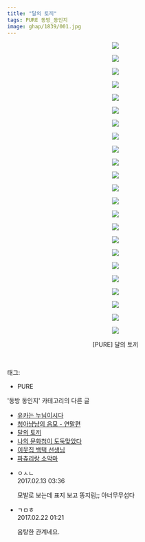```yaml
---
title: "달의 토끼"
tags: PURE 동방_동인지
image: ghap/1839/001.jpg
---
```

<div class="article">
<p style="text-align: center; clear: none; float: none;"><img src="{{ site.nasurl }}/ghap/1839/001.jpg"/></p>
<p style="text-align: center; clear: none; float: none;"><img src="{{ site.nasurl }}/ghap/1839/002.jpg"/></p>
<p style="text-align: center; clear: none; float: none;"><img src="{{ site.nasurl }}/ghap/1839/003.jpg"/></p>
<p style="text-align: center; clear: none; float: none;"><img src="{{ site.nasurl }}/ghap/1839/004.jpg"/></p>
<p style="text-align: center; clear: none; float: none;"><img src="{{ site.nasurl }}/ghap/1839/005.jpg"/></p>
<p style="text-align: center; clear: none; float: none;"><img src="{{ site.nasurl }}/ghap/1839/006.jpg"/></p>
<p style="text-align: center; clear: none; float: none;"><img src="{{ site.nasurl }}/ghap/1839/007.jpg"/></p>
<p style="text-align: center; clear: none; float: none;"><img src="{{ site.nasurl }}/ghap/1839/008.jpg"/></p>
<p style="text-align: center; clear: none; float: none;"><img src="{{ site.nasurl }}/ghap/1839/009.jpg"/></p>
<p style="text-align: center; clear: none; float: none;"><img src="{{ site.nasurl }}/ghap/1839/010.jpg"/></p>
<p style="text-align: center; clear: none; float: none;"><img src="{{ site.nasurl }}/ghap/1839/011.jpg"/></p>
<p style="text-align: center; clear: none; float: none;"><img src="{{ site.nasurl }}/ghap/1839/012.jpg"/></p>
<p style="text-align: center; clear: none; float: none;"><img src="{{ site.nasurl }}/ghap/1839/013.jpg"/></p>
<p style="text-align: center; clear: none; float: none;"><img src="{{ site.nasurl }}/ghap/1839/014.jpg"/></p>
<p style="text-align: center; clear: none; float: none;"><img src="{{ site.nasurl }}/ghap/1839/015.jpg"/></p>
<p style="text-align: center; clear: none; float: none;"><img src="{{ site.nasurl }}/ghap/1839/016.jpg"/></p>
<p style="text-align: center; clear: none; float: none;"><img src="{{ site.nasurl }}/ghap/1839/017.jpg"/></p>
<p style="text-align: center; clear: none; float: none;"><img src="{{ site.nasurl }}/ghap/1839/018.jpg"/></p>
<p style="text-align: center; clear: none; float: none;"><img src="{{ site.nasurl }}/ghap/1839/019.jpg"/></p>
<p style="text-align: center; clear: none; float: none;"><img src="{{ site.nasurl }}/ghap/1839/020.jpg"/></p>
<p style="text-align: center; clear: none; float: none;"><img src="{{ site.nasurl }}/ghap/1839/021.jpg"/></p>
<p style="text-align: center; clear: none; float: none;"><img src="{{ site.nasurl }}/ghap/1839/022.jpg"/></p>
<p style="text-align: center; clear: none; float: none;"><img src="{{ site.nasurl }}/ghap/1839/023.jpg"/></p>
<p style="text-align: center; clear: none; float: none;">[PURE] 달의 토끼</p>
<p><br/></p>
</div><div class="tagTrail">
<p>태그: </p>
<ul>
<li>PURE</li>
</ul>
</div><div class="another">
<p>'동방 동인지' 카테고리의 다른 글</p>
<ul>
<li><a href="/2016-08-26-ghap_1841">유카는 누님이시다</a></li>
<li><a href="/2016-08-26-ghap_1840">청아냥냥의 음모 - 연말편</a></li>
<li><a href="/2016-08-26-ghap_1839">달의 토끼</a></li>
<li><a href="/2016-08-26-ghap_1838">나의 문화첩이 도둑맞았다</a></li>
<li><a href="/2016-08-26-ghap_1837">이웃집 백택 선생님</a></li>
<li><a href="/2016-08-26-ghap_1835">파츄리랑 소악마</a></li>
</ul>
</div><div class="cb_module cb_fluid">
<div class="cb_wrt cb_profile">
<div class="comment">
<ul>
<li class="cb_thumb_off" id="comment14913818">
<div class="cb_comment_area">
<div class="cb_info_area">
<div class="cb_section">
<span class="cb_nick_name">ㅇㅅㄴ</span>
</div>
<div class="cb_section">
<span class="cb_date">2017.02.13 03:36 </span>
</div>
</div>
<div class="cb_dsc_comment">
<p class="cb_dsc">
											모발로 보는데  표지 보고 똥지림;; 아너무무섭다
										</p>
</div>
</div></li>
<li class="cb_thumb_off" id="comment14921784">
<div class="cb_comment_area">
<div class="cb_info_area">
<div class="cb_section">
<span class="cb_nick_name">ㄱㅁㅎ</span>
</div>
<div class="cb_section">
<span class="cb_date">2017.02.22 01:21 </span>
</div>
</div>
<div class="cb_dsc_comment">
<p class="cb_dsc">
											음탕한 관계네요.
										</p>
</div>
</div></li>
</ul>
</div>
</div><!-- commentList close -->
</div>
<br/>
<p id="refer"></p>
<br/>
